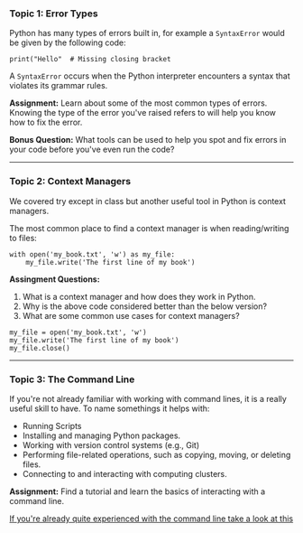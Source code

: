 
### Topic 1: Error Types

Python has many types of errors built in, for example a `SyntaxError` would be given by the following code:

```
print("Hello"  # Missing closing bracket
```

A `SyntaxError` occurs when the Python interpreter encounters a syntax that violates its grammar rules.

**Assignment:** Learn about some of the most common types of errors. Knowing the type of the error you've raised refers to will help you know how to fix the error. 

**Bonus Question:** What tools can be used to help you spot and fix errors in your code before you've even run the code?  

---

### Topic 2: Context Managers 

We covered try except in class but another useful tool in Python is context managers.  

The most common place to find a context manager is when reading/writing to files:

```
with open('my_book.txt', 'w') as my_file:
    my_file.write('The first line of my book')
```

**Assingment Questions:** 

1. What is a context manager and how does they work in Python. 
2. Why is the above code considered better than the below version?
3. What are some common use cases for context managers?  

```
my_file = open('my_book.txt', 'w')
my_file.write('The first line of my book')
my_file.close()
```

---

### Topic 3: The Command Line 

If you're not already familiar with working with command lines, it is a really useful skill to have. To name somethings it helps with:

- Running Scripts
- Installing and managing Python packages.
- Working with version control systems (e.g., Git)
- Performing file-related operations, such as copying, moving, or deleting files.
- Connecting to and interacting with computing clusters. 

**Assignment:** Find a tutorial and learn the basics of interacting with a command line. 

[If you're already quite experienced with the command line take a look at this](https://github.com/jlevy/the-art-of-command-line/blob/master/README.md)

